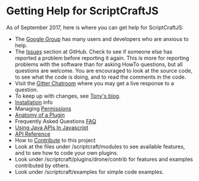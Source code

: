 # Getting Help for ScriptCraftJS

As of September 2017, here is where you can get help for ScriptCraftJS:

* The [Google Group][scforum] has many users and developers who are anxious to help.
* The [Issues][repo] section at GitHub. Check to see if someone else has reported a problem before reporting it again. This is more for reporting problems with the software than for asking HowTo questions, but all questions are welcome. You are encouraged to look at the source code, to see what the code is doing, and to read the comments in the code.
* Visit the [Gitter Chatroom][gitchat] where you may get a live response to a question.
* To keep up with changes, see [Tony's blog][blogt].
* [Installation][installdoc] info
* Managing [Permissions][permdoc]
* [Anatomy of a Plugin][anatomydoc]
* Frequently Asked Questions [FAQ][faqdoc]
* [Using Java APIs In Javascript][javaapidoc]
* [API Reference][api]
* How to [Contribute][contrib] to this project
* Look at the files under /scriptcraft/modules to see available features, and to see how to code your own plugins.
* Look under /scriptcraft/plugins/drone/contrib for features and examples contributed by others.
* Look under /scriptcraft/examples for simple code examples.

[repo]: https://github.com/walterhiggins/ScriptCraft/issues
[scforum]: https://groups.google.com/forum/?fromgroups=#!forum/scriptcraft---scripting-minecraft
[gitchat]: https://gitter.im/walterhiggins/ScriptCraft?utm_source=badge&utm_medium=badge&utm_campaign=pr-badge&utm_content=badge
[blogt]: https://tonygravagno.tumblr.com/post/164339922687/what-is-scriptcraftjs-answer-1
[installdoc]: Installation.md
[anatomydoc]: Anatomy-of-a-Plugin.md
[faqdoc]: Frequently-Asked-Questions.md
[javaapidoc]: Using-Java-APIs-In-Javascript.md
[api]: API-Reference.md
[contrib]: contributing.md
[permdoc]: Permissions.md

